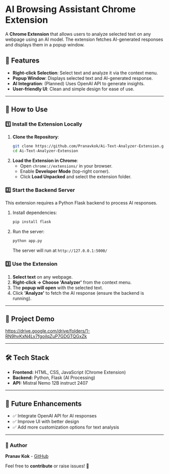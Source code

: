 # AI Browsing Assistant Chrome Extension

A **Chrome Extension** that allows users to analyze selected text on any webpage using an AI model. The extension fetches AI-generated responses and displays them in a popup window.

## 🚀 Features
- **Right-click Selection**: Select text and analyze it via the context menu.
- **Popup Window**: Displays selected text and AI-generated response.
- **AI Integration**: (Planned) Uses OpenAI API to generate insights.
- **User-friendly UI**: Clean and simple design for ease of use.

---

## 📌 How to Use
### 1️⃣ Install the Extension Locally
1. **Clone the Repository**:
   ```sh
   git clone https://github.com/Pranavkok/Ai-Text-Analyzer-Extension.git
   cd Ai-Text-Analyzer-Extension
   ```
2. **Load the Extension in Chrome**:
   - Open `chrome://extensions/` in your browser.
   - Enable **Developer Mode** (top-right corner).
   - Click **Load Unpacked** and select the extension folder.

### 2️⃣ Start the Backend Server
This extension requires a Python Flask backend to process AI responses.
1. Install dependencies:
   ```sh
   pip install flask
   ```
2. Run the server:
   ```sh
   python app.py
   ```
   The server will run at `http://127.0.0.1:5000/`

### 3️⃣ Use the Extension
1. **Select text** on any webpage.
2. **Right-click → Choose 'Analyzer'** from the context menu.
3. The **popup will open** with the selected text.
4. Click **'Analyze'** to fetch the AI response (ensure the backend is running).

---

## 🎥 Project Demo
https://drive.google.com/drive/folders/1-RN9hvKxN4Ly7fgoiIqZuP7GDGTQGxZk

---

## 🛠 Tech Stack
- **Frontend:** HTML, CSS, JavaScript (Chrome Extension)
- **Backend:** Python, Flask (AI Processing)
- **API:** Mistral Nemo 12B instruct 2407

---

## 📌 Future Enhancements
- ✅ Integrate OpenAI API for AI responses
- ✅ Improve UI with better design
- ✅ Add more customization options for text analysis

---

### 🔗 Author
**Pranav Kok** - [GitHub](https://github.com/Pranavkok)

Feel free to **contribute** or raise issues! 🚀

